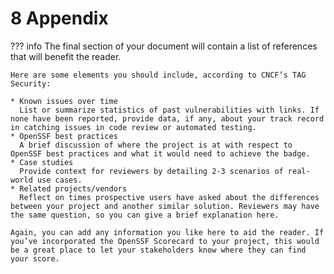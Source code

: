 # 8 Appendix

??? info
    The final section of your document will contain a list of references that will benefit the reader.

    Here are some elements you should include, according to CNCF’s TAG Security:

    * Known issues over time  
      List or summarize statistics of past vulnerabilities with links. If none have been reported, provide data, if any, about your track record in catching issues in code review or automated testing.
    * OpenSSF best practices  
      A brief discussion of where the project is at with respect to OpenSSF best practices and what it would need to achieve the badge.
    * Case studies  
      Provide context for reviewers by detailing 2-3 scenarios of real-world use cases.
    * Related projects/vendors  
      Reflect on times prospective users have asked about the differences between your project and another similar solution. Reviewers may have the same question, so you can give a brief explanation here.

    Again, you can add any information you like here to aid the reader. If you’ve incorporated the OpenSSF Scorecard to your project, this would be a great place to let your stakeholders know where they can find your score.